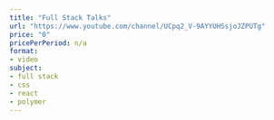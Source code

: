 ```yaml
---
title: "Full Stack Talks"
url: "https://www.youtube.com/channel/UCpq2_V-9AYYUHSsjoJZPUTg"
price: "0"
pricePerPeriod: n/a
format: 
- video
subject: 
- full stack
- css
- react
- polymer
---
```

